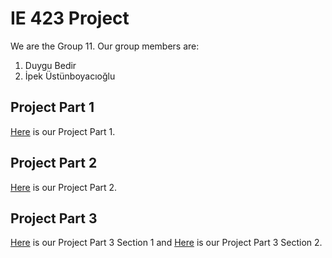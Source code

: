 # IE 423 Project

We are the Group 11. Our group members are:
1. Duygu Bedir
2. İpek Üstünboyacıoğlu

## Project Part 1
[Here](IE%20423%20Group%2011.html) is our Project Part 1.

## Project Part 2
[Here](Project%20Part%202/IE%20423%20Project%20Part%202.html) is our Project Part 2.

## Project Part 3
[Here](Project%20Part%203/IE%20423%20Project%20Part%203-1.html) is our Project Part 3 Section 1 and [Here](Project%20Part%203/IE%20423%20Project%20Part%203-2.html) is our Project Part 3 Section 2.

